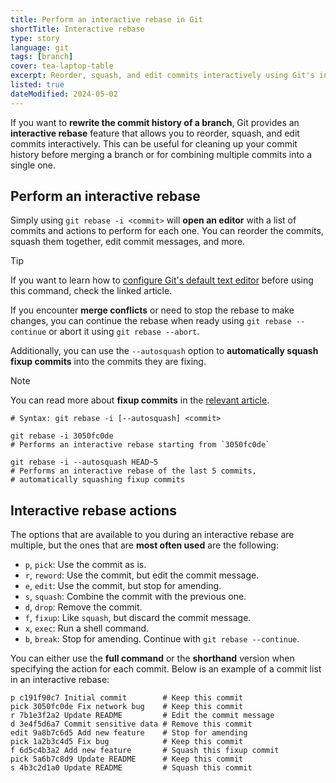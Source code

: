 ```yaml
---
title: Perform an interactive rebase in Git
shortTitle: Interactive rebase
type: story
language: git
tags: [branch]
cover: tea-laptop-table
excerpt: Reorder, squash, and edit commits interactively using Git's interactive rebase feature.
listed: true
dateModified: 2024-05-02
---
```


If you want to **rewrite the commit history of a branch**, Git provides an **interactive rebase** feature that allows you to reorder, squash, and edit commits interactively. This can be useful for cleaning up your commit history before merging a branch or for combining multiple commits into a single one.

## Perform an interactive rebase

Simply using `git rebase -i <commit>` will **open an editor** with a list of commits and actions to perform for each one. You can reorder the commits, squash them together, edit commit messages, and more.

> [!TIP]
>
> If you want to learn how to [configure Git's default text editor](/git/s/configure-default-text-editor) before using this command, check the linked article.

If you encounter **merge conflicts** or need to stop the rebase to make changes, you can continue the rebase when ready using `git rebase --continue` or abort it using `git rebase --abort`.

Additionally, you can use the `--autosquash` option to **automatically squash fixup commits** into the commits they are fixing.

> [!NOTE]
>
> You can read more about **fixup commits** in the [relevant article](/git/s/create-fixup-commit).

```shell
# Syntax: git rebase -i [--autosquash] <commit>

git rebase -i 3050fc0de
# Performs an interactive rebase starting from `3050fc0de`

git rebase -i --autosquash HEAD~5
# Performs an interactive rebase of the last 5 commits,
# automatically squashing fixup commits
```

## Interactive rebase actions

The options that are available to you during an interactive rebase are multiple, but the ones that are **most often used** are the following:

- `p`, `pick`: Use the commit as is.
- `r`, `reword`: Use the commit, but edit the commit message.
- `e`, `edit`: Use the commit, but stop for amending.
- `s`, `squash`: Combine the commit with the previous one.
- `d`, `drop`: Remove the commit.
- `f`, `fixup`: Like `squash`, but discard the commit message.
- `x`, `exec`: Run a shell command.
- `b`, `break`: Stop for amending. Continue with `git rebase --continue`.

You can either use the **full command** or the **shorthand** version when specifying the action for each commit. Below is an example of a commit list in an interactive rebase:

```shell [git-rebase-todo]
p c191f90c7 Initial commit        # Keep this commit
pick 3050fc0de Fix network bug    # Keep this commit
r 7b1e3f2a2 Update README         # Edit the commit message
d 3e4f5d6a7 Commit sensitive data # Remove this commit
edit 9a8b7c6d5 Add new feature    # Stop for amending
pick 1a2b3c4d5 Fix bug            # Keep this commit
f 6d5c4b3a2 Add new feature       # Squash this fixup commit
pick 5a6b7c8d9 Update README      # Keep this commit
s 4b3c2d1a0 Update README         # Squash this commit
```
